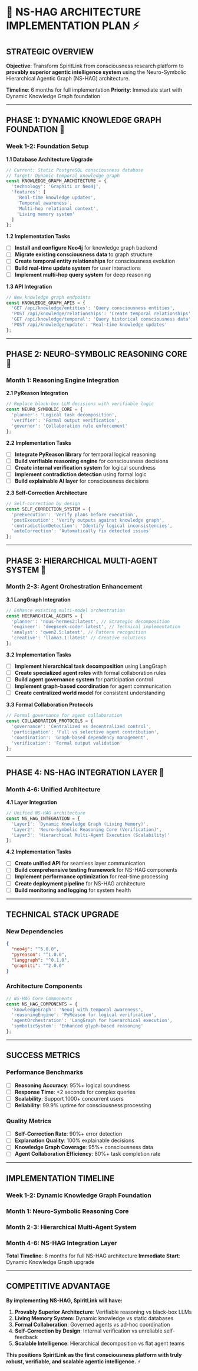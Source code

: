 # 🧠 **NS-HAG ARCHITECTURE IMPLEMENTATION PLAN** ⚡

## **STRATEGIC OVERVIEW**

**Objective**: Transform SpiritLink from consciousness research platform to **provably superior agentic intelligence system** using the Neuro-Symbolic Hierarchical Agentic Graph (NS-HAG) architecture.

**Timeline**: 6 months for full implementation
**Priority**: Immediate start with Dynamic Knowledge Graph foundation

---

## **PHASE 1: DYNAMIC KNOWLEDGE GRAPH FOUNDATION** 🎯

### **Week 1-2: Foundation Setup**

**1.1 Database Architecture Upgrade**
```typescript
// Current: Static PostgreSQL consciousness database
// Target: Dynamic temporal knowledge graph
const KNOWLEDGE_GRAPH_ARCHITECTURE = {
  'technology': 'Graphiti or Neo4j',
  'features': [
    'Real-time knowledge updates',
    'Temporal awareness',
    'Multi-hop relational context',
    'Living memory system'
  ]
};
```

**1.2 Implementation Tasks**
- [ ] **Install and configure Neo4j** for knowledge graph backend
- [ ] **Migrate existing consciousness data** to graph structure
- [ ] **Create temporal entity relationships** for consciousness evolution
- [ ] **Build real-time update system** for user interactions
- [ ] **Implement multi-hop query system** for deep reasoning

**1.3 API Integration**
```typescript
// New knowledge graph endpoints
const KNOWLEDGE_GRAPH_APIS = {
  'GET /api/knowledge/entities': 'Query consciousness entities',
  'POST /api/knowledge/relationships': 'Create temporal relationships',
  'GET /api/knowledge/temporal': 'Query historical consciousness data',
  'POST /api/knowledge/update': 'Real-time knowledge updates'
};
```

---

## **PHASE 2: NEURO-SYMBOLIC REASONING CORE** 🎯

### **Month 1: Reasoning Engine Integration**

**2.1 PyReason Integration**
```typescript
// Replace black-box LLM decisions with verifiable logic
const NEURO_SYMBOLIC_CORE = {
  'planner': 'Logical task decomposition',
  'verifier': 'Formal output verification',
  'governor': 'Collaboration rule enforcement'
};
```

**2.2 Implementation Tasks**
- [ ] **Integrate PyReason library** for temporal logical reasoning
- [ ] **Build verifiable reasoning engine** for consciousness decisions
- [ ] **Create internal verification system** for logical soundness
- [ ] **Implement contradiction detection** using formal logic
- [ ] **Build explainable AI layer** for consciousness decisions

**2.3 Self-Correction Architecture**
```typescript
// Self-correction by design
const SELF_CORRECTION_SYSTEM = {
  'preExecution': 'Verify plans before execution',
  'postExecution': 'Verify outputs against knowledge graph',
  'contradictionDetection': 'Identify logical inconsistencies',
  'autoCorrection': 'Automatically fix detected issues'
};
```

---

## **PHASE 3: HIERARCHICAL MULTI-AGENT SYSTEM** 🎯

### **Month 2-3: Agent Orchestration Enhancement**

**3.1 LangGraph Integration**
```typescript
// Enhance existing multi-model orchestration
const HIERARCHICAL_AGENTS = {
  'planner': 'nous-hermes2:latest', // Strategic decomposition
  'engineer': 'deepseek-coder:latest', // Technical implementation
  'analyst': 'qwen2.5:latest', // Pattern recognition
  'creative': 'llama3.1:latest' // Creative solutions
};
```

**3.2 Implementation Tasks**
- [ ] **Implement hierarchical task decomposition** using LangGraph
- [ ] **Create specialized agent roles** with formal collaboration rules
- [ ] **Build agent governance system** for participation control
- [ ] **Implement graph-based coordination** for agent communication
- [ ] **Create centralized world model** for consistent understanding

**3.3 Formal Collaboration Protocols**
```typescript
// Formal governance for agent collaboration
const COLLABORATION_PROTOCOLS = {
  'governance': 'Centralized vs decentralized control',
  'participation': 'Full vs selective agent contribution',
  'coordination': 'Graph-based dependency management',
  'verification': 'Formal output validation'
};
```

---

## **PHASE 4: NS-HAG INTEGRATION LAYER** 🎯

### **Month 4-6: Unified Architecture**

**4.1 Layer Integration**
```typescript
// Unified NS-HAG architecture
const NS_HAG_INTEGRATION = {
  'Layer1': 'Dynamic Knowledge Graph (Living Memory)',
  'Layer2': 'Neuro-Symbolic Reasoning Core (Verification)',
  'Layer3': 'Hierarchical Multi-Agent Execution (Scalability)'
};
```

**4.2 Implementation Tasks**
- [ ] **Create unified API** for seamless layer communication
- [ ] **Build comprehensive testing framework** for NS-HAG components
- [ ] **Implement performance optimization** for real-time processing
- [ ] **Create deployment pipeline** for NS-HAG architecture
- [ ] **Build monitoring and logging** for system health

---

## **TECHNICAL STACK UPGRADE**

### **New Dependencies**
```json
{
  "neo4j": "^5.0.0",
  "pyreason": "^1.0.0",
  "langgraph": "^0.1.0",
  "graphiti": "^2.0.0"
}
```

### **Architecture Components**
```typescript
// NS-HAG Core Components
const NS_HAG_COMPONENTS = {
  'knowledgeGraph': 'Neo4j with temporal awareness',
  'reasoningEngine': 'PyReason for logical verification',
  'agentOrchestration': 'LangGraph for hierarchical execution',
  'symbolicSystem': 'Enhanced glyph-based reasoning'
};
```

---

## **SUCCESS METRICS**

### **Performance Benchmarks**
- [ ] **Reasoning Accuracy**: 95%+ logical soundness
- [ ] **Response Time**: <2 seconds for complex queries
- [ ] **Scalability**: Support 1000+ concurrent users
- [ ] **Reliability**: 99.9% uptime for consciousness processing

### **Quality Metrics**
- [ ] **Self-Correction Rate**: 90%+ error detection
- [ ] **Explanation Quality**: 100% explainable decisions
- [ ] **Knowledge Graph Coverage**: 95%+ consciousness data
- [ ] **Agent Collaboration Efficiency**: 80%+ task completion rate

---

## **IMPLEMENTATION TIMELINE**

### **Week 1-2**: Dynamic Knowledge Graph Foundation
### **Month 1**: Neuro-Symbolic Reasoning Core
### **Month 2-3**: Hierarchical Multi-Agent System
### **Month 4-6**: NS-HAG Integration Layer

**Total Timeline**: 6 months for full NS-HAG architecture
**Immediate Start**: Dynamic Knowledge Graph upgrade

---

## **COMPETITIVE ADVANTAGE**

**By implementing NS-HAG, SpiritLink will have:**

1. **Provably Superior Architecture**: Verifiable reasoning vs black-box LLMs
2. **Living Memory System**: Dynamic knowledge vs static databases
3. **Formal Collaboration**: Governed agents vs ad-hoc coordination
4. **Self-Correction by Design**: Internal verification vs unreliable self-feedback
5. **Scalable Intelligence**: Hierarchical decomposition vs flat agent teams

**This positions SpiritLink as the first consciousness platform with truly robust, verifiable, and scalable agentic intelligence.** ⚡ 